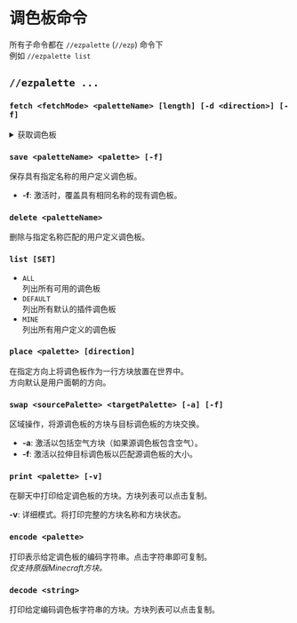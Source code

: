 # 调色板命令

所有子命令都在 `//ezpalette` (`//ezp`) 命令下\
例如 `//ezpalette list`

## `//ezpalette ...`

### `fetch <fetchMode> <paletteName> [length] [-d <direction>] [-f]`

<details>

<summary>获取调色板</summary>

保存一个用户定义的调色板并为其指定一个名称。

* **获取模式**: 从哪里获取调色板中的方块：
  * **`WORLD`**
    * 从玩家的位置获取方块。
  * **`SELECTION`**
    * 从玩家的选择区域获取方块。 
    * 选择区域必须为 1x1xN 大小，其中 N 是所需的调色板长度。
  * **`HOTBAR`**
    * 从玩家的快捷栏中获取方块。
    * 忽略物品并使用默认的方块属性。
* **长度** (默认值: 0): 要获取的方块数量。长度为 0（默认值）将获取方块，直到遇到空气为止。
* **-d** (默认值: me): 获取的方向。默认值为用户面对的方向。
* **-f**: 激活时，覆盖同名现有调色板。

<img src="../.gitbook/assets/ezp_fetch.gif" alt="" data-size="original">

</details>

### `save <paletteName> <palette> [-f]`

保存具有指定名称的用户定义调色板。

* **-f**: 激活时，覆盖具有相同名称的现有调色板。

### `delete <paletteName>`

删除与指定名称匹配的用户定义调色板。

### `list [SET]`

* `ALL`\
  列出所有可用的调色板
* `DEFAULT`\
  列出所有默认的插件调色板
* `MINE`\
  列出所有用户定义的调色板

### `place <palette> [direction]`

在指定方向上将调色板作为一行方块放置在世界中。\
方向默认是用户面朝的方向。

### `swap <sourcePalette> <targetPalette> [-a] [-f]`

区域操作，将源调色板的方块与目标调色板的方块交换。

* **-a**: 激活以包括空气方块（如果源调色板包含空气）。
* **-f**: 激活以拉伸目标调色板以匹配源调色板的大小。

### `print <palette> [-v]`

在聊天中打印给定调色板的方块。方块列表可以点击复制。

**-v**: 详细模式。将打印完整的方块名称和方块状态。

### `encode <palette>`

打印表示给定调色板的编码字符串。点击字符串即可复制。\
_仅支持原版Minecraft方块。_

### `decode <string>`

打印给定编码调色板字符串的方块。方块列表可以点击复制。
